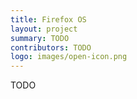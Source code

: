 ```yaml
---
title: Firefox OS
layout: project
summary: TODO
contributors: TODO
logo: images/open-icon.png
---
```

TODO
